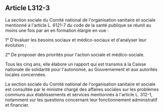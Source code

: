## Article L312-3

La section sociale du Comité national de l'organisation sanitaire et sociale mentionné à l'article L. 6121-7 du
code de la santé publique se réunit au moins une fois par an en formation élargie en vue :

1° D'évaluer les besoins sociaux et médico-sociaux et d'analyser leur évolution ;

2° De proposer des priorités pour l'action sociale et médico-sociale.

Tous les cinq ans, elle élabore un rapport qui est transmis à la Caisse nationale de solidarité pour
l'autonomie, au Gouvernement et aux autorités locales concernées.

La section sociale du Comité national de l'organisation sanitaire et sociale est consultée par le ministre
chargé des affaires sociales sur les problèmes communs aux établissements et services mentionnés à l'article
L. 312-1, notamment sur les questions concernant leur fonctionnement administratif et financier.


